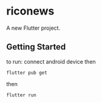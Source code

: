 # riconews

A new Flutter project.

## Getting Started

to run: connect android device then

`flutter pub get`

then 

`flutter run`
